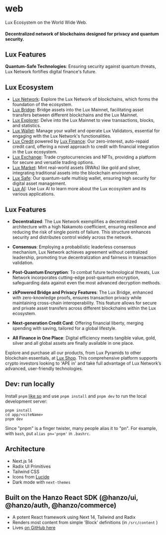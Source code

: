 # web

Lux Ecosystem on the World Wide Web.

#### Decentralized network of blockchains designed for privacy and quantum security.

## Lux Features

**Quantum-Safe Technologies**: Ensuring security against quantum threats, Lux Network fortifies digital finance's future.

## Lux Ecosystem
- [Lux Network](https://lux.network): Explore the Lux Network of blockchains, which forms the foundation of the ecosystem.
- [Lux Bridge](https://bridge.lux.network): Bridge assets into the Lux Mainnet, facilitating asset transfers between different blockchains and the Lux Mainnet.
- [Lux Explorer](https://explore.lux.network): Delve into the Lux Mainnet to view transactions, blocks, and statistics.
- [Lux Wallet](https://wallet.lux.network): Manage your wallet and operate Lux Validators, essential for engaging with the Lux Network's functionalities.
- [Lux Credit](https://lux.credit) powered by [Lux Finance](https://lux.finance): Our zero-interest, auto-repaid credit card, offering a novel approach to credit with financial integration in the Lux ecosystem.
- [Lux Exchange](https://lux.exchange): Trade cryptocurrencies and NFTs, providing a platform for secure and versatile trading options.
- [Lux Market](https://lux.market): Mint real-world assets (RWAs) like gold and silver, integrating traditional assets into the blockchain environment.
- [Lux Safe](https://safe.lux.finance): Our quantum-safe multisig wallet, ensuring high security for digital asset management.
- [Lux AI](https://lux.chat): Use Lux AI to learn more about the Lux ecosystem and its various applications.

## Lux Features

- **Decentralized**: The Lux Network exemplifies a decentralized architecture with a high Nakamoto coefficient, ensuring resilience and reducing the risk of single points of failure. This structure enhances security and distributes control widely across the network.

- **Consensus**: Employing a probabilistic leaderless consensus mechanism, Lux Network achieves agreement without centralized leadership, promoting true decentralization and fairness in transaction validation.

- **Post-Quantum Encryption**: To combat future technological threats, Lux Network incorporates cutting-edge post-quantum encryption, safeguarding data against even the most advanced decryption methods.

- **zkPowered Bridge and Privacy Features**: The Lux Bridge, enhanced with zero-knowledge proofs, ensures transaction privacy while maintaining cross-chain interoperability. This feature allows for secure and private asset transfers across different blockchains within the Lux ecosystem.

- **Next-generation Credit Card**: Offering financial liberty, merging spending with saving, tailored for a global lifestyle.

- **All Finance in One Place**: Digital efficiency meets tangible value, gold, silver and all global assets are finally available in one place.

Explore and purchase all our products, from Lux Pyramids to other blockchain essentials, at [Lux Shop](https://lux.shop). This comprehensive platform supports crypto investors looking to 'APE in' and take full advantage of Lux Network’s advanced, user-friendly technologies.

## Dev: run locally

Install `pnpm` [like so](https://pnpm.io/installation) and use `pnpm install`
and `pnpm dev` to run the local development server:

```
pnpm install
cd app/<siteName>
pnpm dev
```

Since "pnpm" is a finger twister, many people alias it to "pn". For example, with `bash`, put `alias pn='pnpm'` in `.bashrc`.

## Architecture

- Next.js 14
- Radix UI Primitives
- Tailwind CSS
- Icons from [Lucide](https://lucide.dev)
- Dark mode with `next-themes`

## Built on the Hanzo React SDK (@hanzo/ui, @hanzo/auth, @hanzo/commerce)

- A potent React framework using Next 14, Tailwind and Radix
- Renders most content from simple 'Block' definitions (in `/src/content` )
- Lives [on GitHub here](https://github.com/hanzoai/react-sdk)
